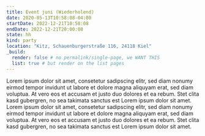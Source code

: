 ```yaml
---
title: Event juni (Wiederholend)
date: 2020-05-13T10:58:08-04:00
startDate: 2022-12-21T10:58:08
endDate: 2022-12-21T20:00:08
state: hh
kind: party
location: "Kitz, Schauenburgerstraße 116, 24118 Kiel"
_build:
  render: false # no permalink/single-page, we WANT THIS
  list: true # but render on the list pages
---
```


Lorem ipsum dolor sit amet, consetetur sadipscing elitr, sed diam nonumy eirmod tempor invidunt ut labore et dolore magna aliquyam erat, sed diam voluptua. At vero eos et accusam et justo duo dolores et ea rebum. Stet clita kasd gubergren, no sea takimata sanctus est Lorem ipsum dolor sit amet. Lorem ipsum dolor sit amet, consetetur sadipscing elitr, sed diam nonumy eirmod tempor invidunt ut labore et dolore magna aliquyam erat, sed diam voluptua. At vero eos et accusam et justo duo dolores et ea rebum. Stet clita kasd gubergren, no sea takimata sanctus est Lorem ipsum dolor sit amet.